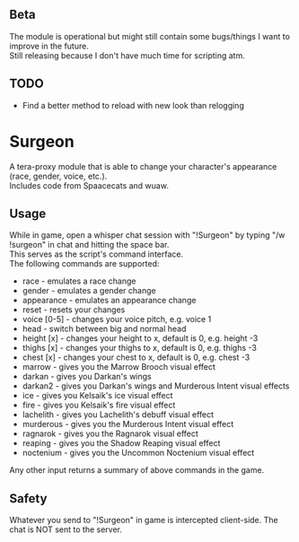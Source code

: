 ## Beta  
The module is operational but might still contain some bugs/things I want to improve in the future.  
Still releasing because I don't have much time for scripting atm.  
  
## TODO  
* Find a better method to reload with new look than relogging  
  
# Surgeon  
A tera-proxy module that is able to change your character's appearance (race, gender, voice, etc.).  
Includes code from Spaacecats and wuaw.  
  
## Usage  
While in game, open a whisper chat session with "!Surgeon" by typing "/w !surgeon" in chat and hitting the space bar.  
This serves as the script's command interface.  
The following commands are supported:  
  
* race - emulates a race change  
* gender - emulates a gender change  
* appearance - emulates an appearance change  
* reset - resets your changes  
* voice [0-5] - changes your voice pitch, e.g. voice 1  
* head - switch between big and normal head  
* height [x] - changes your height to x, default is 0, e.g. height -3  
* thighs [x] - changes your thighs to x, default is 0, e.g. thighs -3  
* chest [x] - changes your chest to x, default is 0, e.g. chest -3  
* marrow - gives you the Marrow Brooch visual effect  
* darkan - gives you Darkan\'s wings  
* darkan2 - gives you Darkan\'s wings and Murderous Intent visual effects  
* ice - gives you Kelsaik\'s ice visual effect  
* fire - gives you Kelsaik\'s fire visual effect  
* lachelith - gives you Lachelith\'s debuff visual effect  
* murderous - gives you the Murderous Intent visual effect  
* ragnarok - gives you the Ragnarok visual effect  
* reaping - gives you the Shadow Reaping visual effect  
* noctenium - gives you the Uncommon Noctenium visual effect  
  
Any other input returns a summary of above commands in the game.  
  
## Safety
Whatever you send to "!Surgeon" in game is intercepted client-side. The chat is NOT sent to the server.